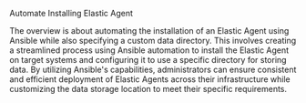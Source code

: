 Automate Installing Elastic Agent

The overview is about automating the installation of an Elastic Agent using Ansible while also specifying a custom data directory. This involves creating a streamlined process using Ansible automation to install the Elastic Agent on target systems and configuring it to use a specific directory for storing data. By utilizing Ansible's capabilities, administrators can ensure consistent and efficient deployment of Elastic Agents across their infrastructure while customizing the data storage location to meet their specific requirements.
